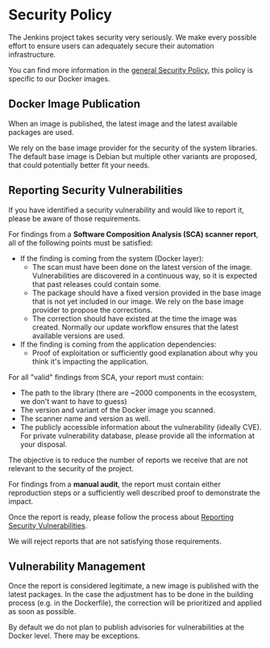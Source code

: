 # Security Policy

The Jenkins project takes security very seriously.
We make every possible effort to ensure users can adequately secure their automation infrastructure.

You can find more information in the [general Security Policy](https://github.com/jenkinsci/.github/blob/master/SECURITY.md), this policy is specific to our Docker images.

## Docker Image Publication

When an image is published, the latest image and the latest available packages are used.

We rely on the base image provider for the security of the system libraries.
The default base image is Debian but multiple other variants are proposed, that could potentially better fit your needs.

## Reporting Security Vulnerabilities

If you have identified a security vulnerability and would like to report it, please be aware of those requirements.

For findings from a **Software Composition Analysis (SCA) scanner report**, all of the following points must be satisfied:
- If the finding is coming from the system (Docker layer):
  - The scan must have been done on the latest version of the image.
Vulnerabilities are discovered in a continuous way, so it is expected that past releases could contain some.
  - The package should have a fixed version provided in the base image that is not yet included in our image.
We rely on the base image provider to propose the corrections.
  - The correction should have existed at the time the image was created.
Normally our update workflow ensures that the latest available versions are used.
- If the finding is coming from the application dependencies:
  - Proof of exploitation or sufficiently good explanation about why you think it's impacting the application.

For all "valid" findings from SCA, your report must contain:
- The path to the library (there are ~2000 components in the ecosystem, we don't want to have to guess)
- The version and variant of the Docker image you scanned.
- The scanner name and version as well.
- The publicly accessible information about the vulnerability (ideally CVE). For private vulnerability database, please provide all the information at your disposal.

The objective is to reduce the number of reports we receive that are not relevant to the security of the project.

For findings from a **manual audit**, the report must contain either reproduction steps or a sufficiently well described proof to demonstrate the impact.

Once the report is ready, please follow the process about [Reporting Security Vulnerabilities](https://jenkins.io/security/reporting/).

We will reject reports that are not satisfying those requirements.

## Vulnerability Management

Once the report is considered legitimate, a new image is published with the latest packages.
In the case the adjustment has to be done in the building process (e.g. in the Dockerfile), the correction will be prioritized and applied as soon as possible.

By default we do not plan to publish advisories for vulnerabilities at the Docker level. 
There may be exceptions.
